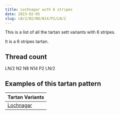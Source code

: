 ```yaml
---
title: Lochnagar with 6 stripes
date: 2023-02-05
slug: LN/2/N2/N8/N14/P2/LN/2
---
```

This is a list of all the tartan sett variants with 6 stripes.

It is a 6 stripes tartan.


## Thread count
LN/2 N2 N8 N14 P2 LN/2

## Examples of this tartan pattern

| Tartan Variants |
|---------------|
| [Lochnagar](/variants/ln/2/n2/n8/n14/p2/ln/2-lne0e0e0-n808080-p800080)||
